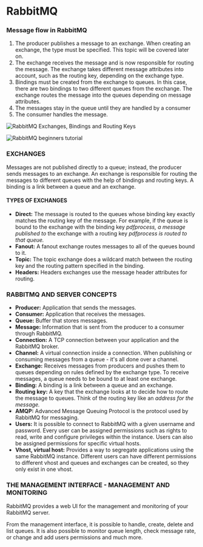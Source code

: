 
# RabbitMQ


### Message flow in RabbitMQ

1.  The producer publishes a message to an exchange. When creating an exchange, the type must be specified. This topic will be covered later on.
2.  The exchange receives the message and is now responsible for routing the message. The exchange takes different message attributes into account, such as the routing key, depending on the exchange type.
3.  Bindings must be created from the exchange to queues. In this case, there are two bindings to two different queues from the exchange. The exchange routes the message into the queues depending on message attributes.
4.  The messages stay in the queue until they are handled by a consumer
5.  The consumer handles the message.

![RabbitMQ Exchanges, Bindings and Routing Keys](https://www.cloudamqp.com/img/blog/exchanges-bidings-routing-keys.png)


![RabbitMQ beginners tutorial](https://www.cloudamqp.com/img/blog/rabbitmq-beginners-updated.png)

### EXCHANGES

Messages are not published directly to a queue; instead, the producer sends messages to an exchange. An exchange is responsible for routing the messages to different queues with the help of bindings and routing keys. A binding is a link between a queue and an exchange.

#### TYPES OF EXCHANGES

-   **Direct:**  The message is routed to the queues whose binding key exactly matches the routing key of the message. For example, if the queue is bound to the exchange with the binding key  _pdfprocess, a message published to_  the exchange with a routing key  _pdfprocess is routed to that queue._
-   **Fanout:**  A fanout exchange routes messages to all of the queues bound to it.
-   **Topic:**  The topic exchange does a wildcard match between the routing key and the routing pattern specified in the binding.
-   **Headers:**  Headers exchanges use the message header attributes for routing.

### RABBITMQ AND SERVER CONCEPTS

-   **Producer:**  Application that sends the messages.
-   **Consumer:**  Application that receives the messages.
-   **Queue:**  Buffer that stores messages.
-   **Message:**  Information that is sent from the producer to a consumer through RabbitMQ.
-   **Connection:**  A TCP connection between your application and the RabbitMQ broker.
-   **Channel:**  A virtual connection inside a connection. When publishing or consuming messages from a queue - it's all done over a channel.
-   **Exchange:**  Receives messages from producers and pushes them to queues depending on rules defined by the exchange type. To receive messages, a queue needs to be bound to at least one exchange.
-   **Binding:**  A binding is a link between a queue and an exchange.
-   **Routing key:**  A key that the exchange looks at to decide how to route the message to queues. Think of the routing key like an  _address for the message._
-   **AMQP:**  Advanced Message Queuing Protocol is the protocol used by RabbitMQ for messaging.
-   **Users:**  It is possible to connect to RabbitMQ with a given username and password. Every user can be assigned permissions such as rights to read, write and configure privileges within the instance. Users can also be assigned permissions for specific virtual hosts.
-   **Vhost, virtual host:**  Provides a way to segregate applications using the same RabbitMQ instance. Different users can have different permissions to different vhost and queues and exchanges can be created, so they only exist in one vhost.

### THE MANAGEMENT INTERFACE - MANAGEMENT AND MONITORING
RabbitMQ provides a web UI for the management and monitoring of your RabbitMQ server.

From the management interface, it is possible to handle, create, delete and list queues. It is also possible to monitor queue length, check message rate, or change and add users permissions and much more.

